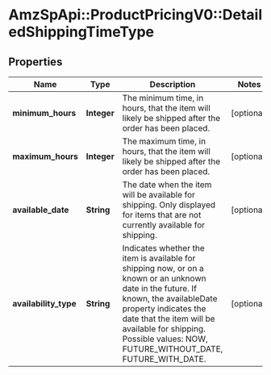 # AmzSpApi::ProductPricingV0::DetailedShippingTimeType

## Properties
Name | Type | Description | Notes
------------ | ------------- | ------------- | -------------
**minimum_hours** | **Integer** | The minimum time, in hours, that the item will likely be shipped after the order has been placed. | [optional] 
**maximum_hours** | **Integer** | The maximum time, in hours, that the item will likely be shipped after the order has been placed. | [optional] 
**available_date** | **String** | The date when the item will be available for shipping. Only displayed for items that are not currently available for shipping. | [optional] 
**availability_type** | **String** | Indicates whether the item is available for shipping now, or on a known or an unknown date in the future. If known, the availableDate property indicates the date that the item will be available for shipping. Possible values: NOW, FUTURE_WITHOUT_DATE, FUTURE_WITH_DATE. | [optional] 

